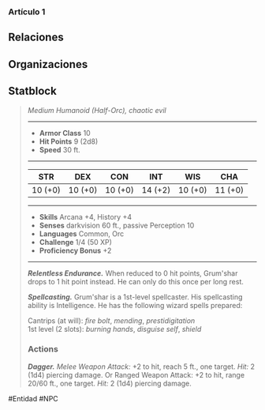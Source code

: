 
### Artículo 1



## Relaciones

## Organizaciones


## Statblock
>*Medium Humanoid (Half-Orc), chaotic evil*
>___
>- **Armor Class** 10
>- **Hit Points** 9 (2d8)
>- **Speed** 30 ft.
>___
>|STR|DEX|CON|INT|WIS|CHA|
>|:---:|:---:|:---:|:---:|:---:|:---:|
>|10 (+0)|10 (+0)|10 (+0)|14 (+2)|10 (+0)|11 (+0)|
>___
>- **Skills** Arcana +4, History +4
>- **Senses** darkvision 60 ft., passive Perception 10
>- **Languages** Common, Orc
>- **Challenge** 1/4 (50 XP)
>- **Proficiency Bonus** +2
>___
>***Relentless Endurance.*** When reduced to 0 hit points, Grum'shar drops to 1 hit point instead. He can only do this once per long rest.  
>
>***Spellcasting.*** Grum'shar is a 1st-level spellcaster. His spellcasting ability is Intelligence. He has the following wizard spells prepared:  
>
>Cantrips (at will): *fire bolt*, *mending*, *prestidigitation*  
>1st level (2 slots): *burning hands*, *disguise self*, *shield*  
>
>### Actions
>***Dagger.*** *Melee Weapon Attack:* +2 to hit, reach 5 ft., one target. *Hit:* 2 (1d4) piercing damage. Or Ranged Weapon Attack: +2 to hit, range 20/60 ft., one target. *Hit:* 2 (1d4) piercing damage.


#Entidad #NPC